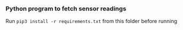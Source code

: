 ### Python program to fetch sensor readings
Run `pip3 install -r requirements.txt` from this folder before running